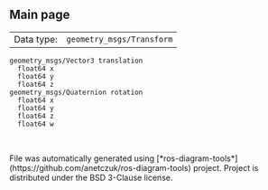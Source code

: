 <!--
File was automatically generated using 'ros-diagram-tools' project.
Project is distributed under the BSD 3-Clause license.
-->

## Main page

|     |     |
| --- | --- |
| Data type: | `geometry_msgs/Transform` |

```
geometry_msgs/Vector3 translation
  float64 x
  float64 y
  float64 z
geometry_msgs/Quaternion rotation
  float64 x
  float64 y
  float64 z
  float64 w


```


</br>
File was automatically generated using [*ros-diagram-tools*](https://github.com/anetczuk/ros-diagram-tools) project.
Project is distributed under the BSD 3-Clause license.

